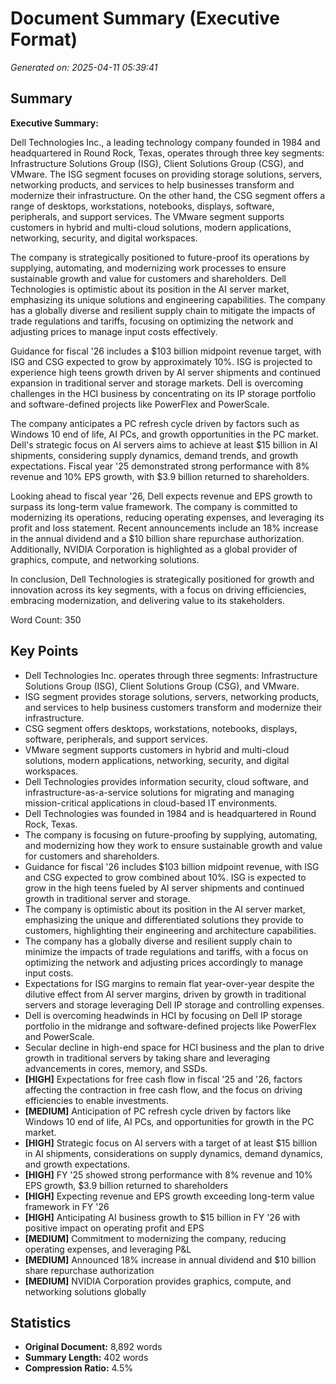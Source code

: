 # Document Summary (Executive Format)

*Generated on: 2025-04-11 05:39:41*

## Summary

**Executive Summary:**

Dell Technologies Inc., a leading technology company founded in 1984 and headquartered in Round Rock, Texas, operates through three key segments: Infrastructure Solutions Group (ISG), Client Solutions Group (CSG), and VMware. The ISG segment focuses on providing storage solutions, servers, networking products, and services to help businesses transform and modernize their infrastructure. On the other hand, the CSG segment offers a range of desktops, workstations, notebooks, displays, software, peripherals, and support services. The VMware segment supports customers in hybrid and multi-cloud solutions, modern applications, networking, security, and digital workspaces.

The company is strategically positioned to future-proof its operations by supplying, automating, and modernizing work processes to ensure sustainable growth and value for customers and shareholders. Dell Technologies is optimistic about its position in the AI server market, emphasizing its unique solutions and engineering capabilities. The company has a globally diverse and resilient supply chain to mitigate the impacts of trade regulations and tariffs, focusing on optimizing the network and adjusting prices to manage input costs effectively.

Guidance for fiscal '26 includes a $103 billion midpoint revenue target, with ISG and CSG expected to grow by approximately 10%. ISG is projected to experience high teens growth driven by AI server shipments and continued expansion in traditional server and storage markets. Dell is overcoming challenges in the HCI business by concentrating on its IP storage portfolio and software-defined projects like PowerFlex and PowerScale.

The company anticipates a PC refresh cycle driven by factors such as Windows 10 end of life, AI PCs, and growth opportunities in the PC market. Dell's strategic focus on AI servers aims to achieve at least $15 billion in AI shipments, considering supply dynamics, demand trends, and growth expectations. Fiscal year '25 demonstrated strong performance with 8% revenue and 10% EPS growth, with $3.9 billion returned to shareholders.

Looking ahead to fiscal year '26, Dell expects revenue and EPS growth to surpass its long-term value framework. The company is committed to modernizing its operations, reducing operating expenses, and leveraging its profit and loss statement. Recent announcements include an 18% increase in the annual dividend and a $10 billion share repurchase authorization. Additionally, NVIDIA Corporation is highlighted as a global provider of graphics, compute, and networking solutions.

In conclusion, Dell Technologies is strategically positioned for growth and innovation across its key segments, with a focus on driving efficiencies, embracing modernization, and delivering value to its stakeholders.

Word Count: 350

## Key Points

- Dell Technologies Inc. operates through three segments: Infrastructure Solutions Group (ISG), Client Solutions Group (CSG), and VMware.
- ISG segment provides storage solutions, servers, networking products, and services to help business customers transform and modernize their infrastructure.
- CSG segment offers desktops, workstations, notebooks, displays, software, peripherals, and support services.
- VMware segment supports customers in hybrid and multi-cloud solutions, modern applications, networking, security, and digital workspaces.
- Dell Technologies provides information security, cloud software, and infrastructure-as-a-service solutions for migrating and managing mission-critical applications in cloud-based IT environments.
- Dell Technologies was founded in 1984 and is headquartered in Round Rock, Texas.
- The company is focusing on future-proofing by supplying, automating, and modernizing how they work to ensure sustainable growth and value for customers and shareholders.
- Guidance for fiscal '26 includes $103 billion midpoint revenue, with ISG and CSG expected to grow combined about 10%. ISG is expected to grow in the high teens fueled by AI server shipments and continued growth in traditional server and storage.
- The company is optimistic about its position in the AI server market, emphasizing the unique and differentiated solutions they provide to customers, highlighting their engineering and architecture capabilities.
- The company has a globally diverse and resilient supply chain to minimize the impacts of trade regulations and tariffs, with a focus on optimizing the network and adjusting prices accordingly to manage input costs.
- Expectations for ISG margins to remain flat year-over-year despite the dilutive effect from AI server margins, driven by growth in traditional servers and storage leveraging Dell IP storage and controlling expenses.
- Dell is overcoming headwinds in HCI by focusing on Dell IP storage portfolio in the midrange and software-defined projects like PowerFlex and PowerScale.
- Secular decline in high-end space for HCI business and the plan to drive growth in traditional servers by taking share and leveraging advancements in cores, memory, and SSDs.
- **[HIGH]** Expectations for free cash flow in fiscal '25 and '26, factors affecting the contraction in free cash flow, and the focus on driving efficiencies to enable investments.
- **[MEDIUM]** Anticipation of PC refresh cycle driven by factors like Windows 10 end of life, AI PCs, and opportunities for growth in the PC market.
- **[HIGH]** Strategic focus on AI servers with a target of at least $15 billion in AI shipments, considerations on supply dynamics, demand dynamics, and growth expectations.
- **[HIGH]** FY '25 showed strong performance with 8% revenue and 10% EPS growth, $3.9 billion returned to shareholders
- **[HIGH]** Expecting revenue and EPS growth exceeding long-term value framework in FY '26
- **[HIGH]** Anticipating AI business growth to $15 billion in FY '26 with positive impact on operating profit and EPS
- **[MEDIUM]** Commitment to modernizing the company, reducing operating expenses, and leveraging P&L
- **[MEDIUM]** Announced 18% increase in annual dividend and $10 billion share repurchase authorization
- **[MEDIUM]** NVIDIA Corporation provides graphics, compute, and networking solutions globally

## Statistics

- **Original Document:** 8,892 words
- **Summary Length:** 402 words
- **Compression Ratio:** 4.5%
